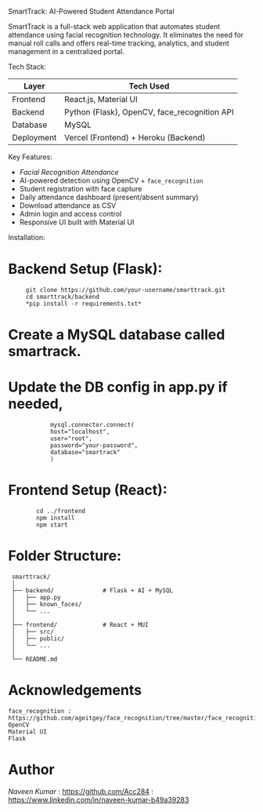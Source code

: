 SmartTrack: AI-Powered Student Attendance Portal

SmartTrack is a full-stack web application that automates student attendance using facial recognition technology. It eliminates the need for manual roll calls and offers real-time tracking, analytics, and student management in a centralized portal.


Tech Stack:

| Layer        | Tech Used                              |
|--------------|----------------------------------------|
| Frontend     | React.js, Material UI                  |
| Backend      | Python (Flask), OpenCV, face_recognition API |
| Database     | MySQL                                  |
| Deployment   | Vercel (Frontend) + Heroku (Backend)   |


Key Features:

-  *Facial Recognition Attendance*
-  AI-powered detection using OpenCV + `face_recognition`
-  Student registration with face capture
-  Daily attendance dashboard (present/absent summary)
-  Download attendance as CSV
-  Admin login and access control
-  Responsive UI built with Material UI


Installation:

   # Backend Setup (Flask):
         git clone https://github.com/your-username/smarttrack.git
         cd smarttrack/backend
         *pip install -r requirements.txt*
    
   # Create a MySQL database called smartrack.
   # Update the DB config in app.py if needed,   
                mysql.connector.connect(
                host="localhost",
                user="root",
                password="your-password",
                database="smartrack"
                )
   # Frontend Setup (React):
            cd ../frontend
            npm install
            npm start

   # Folder Structure:
            
     smarttrack/
     │
     ├── backend/              # Flask + AI + MySQL
     │   ├── app.py
     │   ├── known_faces/
     │   └── ...
     │
     ├── frontend/             # React + MUI
     │   ├── src/
     │   ├── public/
     │   └── ...
     │
     └── README.md












  # Acknowledgements
    face_recognition :  https://github.com/ageitgey/face_recognition/tree/master/face_recognition
    OpenCV
    Material UI
    Flask


  # Author
  *Naveen Kumar*
   : https://github.com/Acc284
   : https://www.linkedin.com/in/naveen-kumar-b49a39283
    



























     
